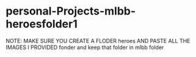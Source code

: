 # personal-Projects-mlbb-heroesfolder1
NOTE: MAKE SURE YOU CREATE A FLODER heroes AND PASTE ALL THE IMAGES I PROVIDED fonder and keep that folder in mlbb folder

